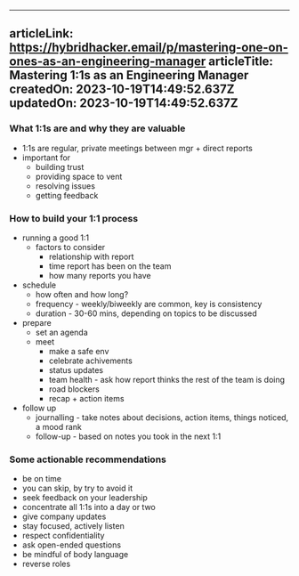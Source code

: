 -----------------------
articleLink: https://hybridhacker.email/p/mastering-one-on-ones-as-an-engineering-manager
articleTitle: Mastering 1:1s as an Engineering Manager
createdOn: 2023-10-19T14:49:52.637Z
updatedOn: 2023-10-19T14:49:52.637Z
-----------------------

### What 1:1s are and why they are valuable
- 1:1s are regular, private meetings between mgr + direct reports
- important for
  - building trust
  - providing space to vent
  - resolving issues
  - getting feedback

### How to build your 1:1 process
- running a good 1:1
  - factors to consider
    - relationship with report
    - time report has been on the team
    - how many reports you have
- schedule
  - how often and how long?
  - frequency - weekly/biweekly are common, key is consistency
  - duration - 30-60 mins, depending on topics to be discussed
- prepare
  - set an agenda
  - meet
    - make a safe env
    - celebrate achivements
    - status updates
    - team health - ask how report thinks the rest of the team is doing
    - road blockers
    - recap + action items
- follow up
  - journalling - take notes about decisions, action items, things noticed, a mood rank
  - follow-up - based on notes you took in the next 1:1

### Some actionable recommendations
- be on time
- you can skip, by try to avoid it
- seek feedback on your leadership
- concentrate all 1:1s into a day or two
- give company updates
- stay focused, actively listen
- respect confidentiality
- ask open-ended questions
- be mindful of body language
- reverse roles






